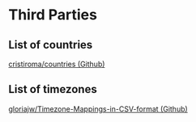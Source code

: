 Third Parties
=============

List of countries
-----------------
[cristiroma/countries (Github)](https://github.com/cristiroma/countries)

List of timezones
-----------------
[gloriajw/Timezone-Mappings-in-CSV-format (Github)](https://github.com/gloriajw/Timezone-Mappings-in-CSV-format)

